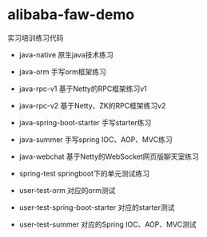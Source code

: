 # alibaba-faw-demo
实习培训练习代码

- java-native  原生java技术练习

- java-orm 手写orm框架练习
- java-rpc-v1 基于Netty的RPC框架练习v1
- java-rpc-v2 基于Netty、ZK的RPC框架练习v2
- java-spring-boot-starter 手写starter练习
- java-summer 手写spring IOC、AOP、MVC练习
- java-webchat 基于Netty的WebSocket网页版聊天室练习

- spring-test springboot下的单元测试练习

- user-test-orm 对应的orm测试
- user-test-spring-boot-starter 对应的starter测试
- user-test-summer 对应的Spring IOC、AOP、MVC测试
